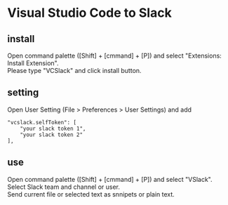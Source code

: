 # Visual Studio Code to Slack

## install

Open command palette ([Shift] + [cmmand] + [P]) and select "Extensions: Install Extension".  
Please type "VCSlack" and click install button.

## setting
Open User Setting (File > Preferences > User Settings) and add 
````
"vcslack.selfToken": [
    "your slack token 1",
    "your slack token 2"
],
````

## use
Open command palette ([Shift] + [cmmand] + [P]) and select "VSlack".  
Select Slack team and channel or user.  
Send current file or selected text as snnipets or plain text.